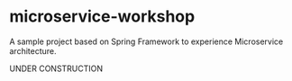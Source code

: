 microservice-workshop
=====================

A sample project based on Spring Framework to experience Microservice architecture.

UNDER CONSTRUCTION
